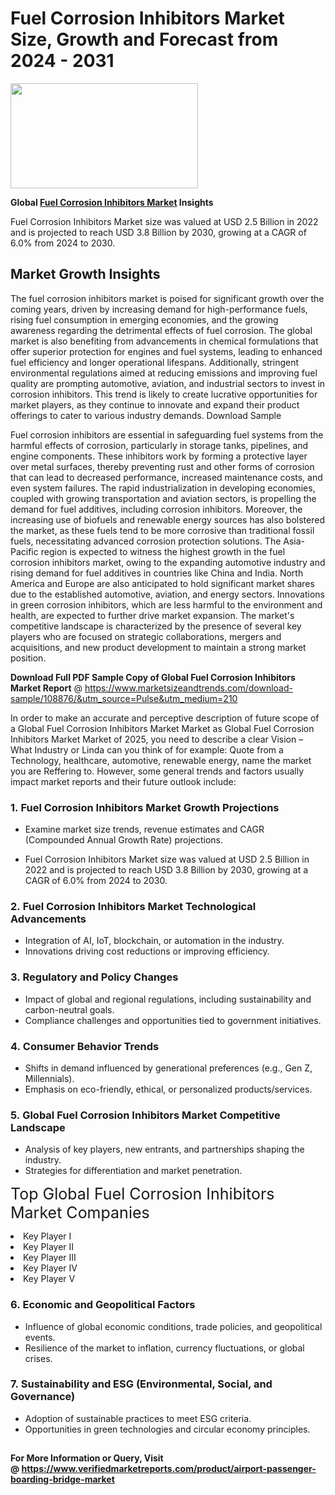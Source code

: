 <H1>Fuel Corrosion Inhibitors Market Size, Growth and Forecast from 2024 - 2031</H1><img class="aligncenter size-medium wp-image-584254" src="https://thirdeyenews.in/wp-content/uploads/2024/09/Global-Market-Research-300x168.jpeg" alt="" width="300" height="168" /><p><strong>Global&nbsp;<a href="https://www.marketsizeandtrends.com/download-sample/108876/&amp;utm_source=Pulse&amp;utm_medium=210">Fuel Corrosion Inhibitors Market</a> Insights</strong></p><p>Fuel Corrosion Inhibitors Market size was valued at USD 2.5 Billion in 2022 and is projected to reach USD 3.8 Billion by 2030, growing at a CAGR of 6.0% from 2024 to 2030.</p><p><h2>Market Growth Insights</h2> <p>The fuel corrosion inhibitors market is poised for significant growth over the coming years, driven by increasing demand for high-performance fuels, rising fuel consumption in emerging economies, and the growing awareness regarding the detrimental effects of fuel corrosion. The global market is also benefiting from advancements in chemical formulations that offer superior protection for engines and fuel systems, leading to enhanced fuel efficiency and longer operational lifespans. Additionally, stringent environmental regulations aimed at reducing emissions and improving fuel quality are prompting automotive, aviation, and industrial sectors to invest in corrosion inhibitors. This trend is likely to create lucrative opportunities for market players, as they continue to innovate and expand their product offerings to cater to various industry demands. Download Sample</p> <p>Fuel corrosion inhibitors are essential in safeguarding fuel systems from the harmful effects of corrosion, particularly in storage tanks, pipelines, and engine components. These inhibitors work by forming a protective layer over metal surfaces, thereby preventing rust and other forms of corrosion that can lead to decreased performance, increased maintenance costs, and even system failures. The rapid industrialization in developing economies, coupled with growing transportation and aviation sectors, is propelling the demand for fuel additives, including corrosion inhibitors. Moreover, the increasing use of biofuels and renewable energy sources has also bolstered the market, as these fuels tend to be more corrosive than traditional fossil fuels, necessitating advanced corrosion protection solutions. The Asia-Pacific region is expected to witness the highest growth in the fuel corrosion inhibitors market, owing to the expanding automotive industry and rising demand for fuel additives in countries like China and India. North America and Europe are also anticipated to hold significant market shares due to the established automotive, aviation, and energy sectors. Innovations in green corrosion inhibitors, which are less harmful to the environment and health, are expected to further drive market expansion. The market's competitive landscape is characterized by the presence of several key players who are focused on strategic collaborations, mergers and acquisitions, and new product development to maintain a strong market position. </p><p><span class=""><strong>Download Full PDF Sample Copy of Global Fuel Corrosion Inhibitors Market Report</strong> @ <a href="https://www.marketsizeandtrends.com/download-sample/108876/&amp;utm_source=Pulse&amp;utm_medium=210" target="_blank">https://www.marketsizeandtrends.com/download-sample/108876/&amp;utm_source=Pulse&amp;utm_medium=210</a></span></p><p>In order to make an accurate and perceptive description of future scope of a Global&nbsp;Fuel Corrosion Inhibitors Market Market as Global&nbsp;Fuel Corrosion Inhibitors Market Market of 2025, you need to describe a clear Vision &ndash; What Industry or Linda can you think of for example: Quote from a Technology, healthcare, automotive, renewable energy, name the market you are Reffering to. However, some general trends and factors usually impact market reports and their future outlook include:</p><h3>1.&nbsp;<strong>Fuel Corrosion Inhibitors Market Growth Projections</strong></h3><ul><li>Examine market size trends, revenue estimates and CAGR (Compounded Annual Growth Rate) projections.</li><li><p>Fuel Corrosion Inhibitors Market size was valued at USD 2.5 Billion in 2022 and is projected to reach USD 3.8 Billion by 2030, growing at a CAGR of 6.0% from 2024 to 2030.</p></li></ul><h3>2.&nbsp;<strong>Fuel Corrosion Inhibitors Market Technological Advancements</strong></h3><ul><li>Integration of AI, IoT, blockchain, or automation in the industry.</li><li>Innovations driving cost reductions or improving efficiency.</li></ul><h3>3.&nbsp;<strong>Regulatory and Policy Changes</strong></h3><ul><li>Impact of global and regional regulations, including sustainability and carbon-neutral goals.</li><li>Compliance challenges and opportunities tied to government initiatives.</li></ul><h3>4.&nbsp;<strong>Consumer Behavior Trends</strong></h3><ul><li>Shifts in demand influenced by generational preferences (e.g., Gen Z, Millennials).</li><li>Emphasis on eco-friendly, ethical, or personalized products/services.</li></ul><h3>5.&nbsp;<strong>Global Fuel Corrosion Inhibitors Market Competitive Landscape</strong></h3><ul><li>Analysis of key players, new entrants, and partnerships shaping the industry.</li><li>Strategies for differentiation and market penetration.</li></ul><p data-pm-slice="1 1 []"><span style="color: inherit; font-family: inherit; font-size: 25px;">Top Global Fuel Corrosion Inhibitors Market Companies</span></p><div class="" data-test-id=""><p><li>Key Player I</li><li> Key Player II</li><li> Key Player III</li><li> Key Player IV</li><li> Key Player V</li></p></div><h3>6.&nbsp;<strong>Economic and Geopolitical Factors</strong></h3><ul><li>Influence of global economic conditions, trade policies, and geopolitical events.</li><li>Resilience of the market to inflation, currency fluctuations, or global crises.</li></ul><h3>7.&nbsp;<strong>Sustainability and ESG (Environmental, Social, and Governance)</strong></h3><ul><li>Adoption of sustainable practices to meet ESG criteria.</li><li>Opportunities in green technologies and circular economy principles.</li></ul><h2><strong style="font-size: 14px;">For More Information or Query, Visit @&nbsp;</strong><a style="background-color: #ffffff; font-size: 14px;" href="https://www.marketsizeandtrends.com/report/fuel-corrosion-inhibitors-market/" target="_blank">https://www.verifiedmarketreports.com/product/airport-passenger-boarding-bridge-market</a></h2>

